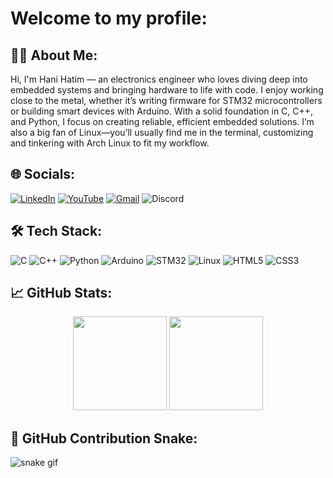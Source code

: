 <h1 align="left">Welcome to my profile: </h1>



## 🧑‍💻 About Me:

Hi, I'm Hani Hatim — an electronics engineer who loves diving deep into embedded systems and bringing hardware to life with code.
I enjoy working close to the metal, whether it’s writing firmware for STM32 microcontrollers or building smart devices with Arduino.
With a solid foundation in C, C++, and Python, I focus on creating reliable, efficient embedded solutions.
I’m also a big fan of Linux—you’ll usually find me in the terminal, customizing and tinkering with Arch Linux to fit my workflow.


## 🌐 Socials:

[![LinkedIn](https://img.shields.io/badge/LinkedIn-%230077B5.svg?logo=linkedin&logoColor=white)](https://www.linkedin.com/in/hani-hatim-92273028b/)
[![YouTube](https://img.shields.io/badge/YouTube-%23FF0000.svg?logo=youtube&logoColor=white)](https://youtube.com/@hani_hatim?si=D9ZS5hhLKMpxRe-8)
[![Gmail](https://img.shields.io/badge/Gmail-D14836?style=flat&logo=gmail&logoColor=white)](mailto:hani.electronics.engineering@gmail.com)
![Discord](https://img.shields.io/badge/Discord-7289DA?logo=discord&logoColor=white)



## 🛠️ Tech Stack:

![C](https://img.shields.io/badge/C-%2300599C.svg?logo=c&logoColor=white)
![C++](https://img.shields.io/badge/C++-%2300599C.svg?logo=c%2B%2B&logoColor=white)
![Python](https://img.shields.io/badge/Python-%2314354C.svg?logo=python&logoColor=white)
![Arduino](https://img.shields.io/badge/Arduino-%2300979D.svg?logo=arduino&logoColor=white)
![STM32](https://img.shields.io/badge/STM32-%230082B6.svg?logo=stmicroelectronics&logoColor=white)
![Linux](https://img.shields.io/badge/Linux-%23FCC624.svg?logo=linux&logoColor=black)
![HTML5](https://img.shields.io/badge/HTML5-%23E34F26.svg?logo=html5&logoColor=white)
![CSS3](https://img.shields.io/badge/CSS3-%231572B6.svg?logo=css3&logoColor=white)





## 📈 GitHub Stats:

<div align="center">
  <img src="https://github-readme-stats.vercel.app/api?username=HaniHatim&show_icons=true&theme=dracula&hide_border=false&count_private=true" height="150" />
  <img src="https://github-readme-stats.vercel.app/api/top-langs?username=HaniHatim&layout=compact&theme=dracula&langs_count=6&hide_border=false" height="150" />
</div>



## 🐍 GitHub Contribution Snake:

![snake gif](https://hanihatim.github.io/HaniHatim-HaniHatim/github-snake-dark.svg)
